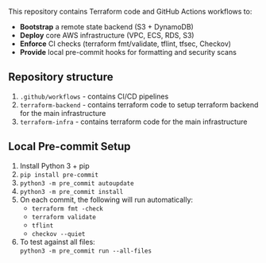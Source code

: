 This repository contains Terraform code and GitHub Actions workflows to:

- **Bootstrap** a remote state backend (S3 + DynamoDB)  
- **Deploy** core AWS infrastructure (VPC, ECS, RDS, S3)  
- **Enforce** CI checks (terraform fmt/validate, tflint, tfsec, Checkov)  
- **Provide** local pre-commit hooks for formatting and security scans

## Repository structure
1. `.github/workflows` - contains CI/CD pipelines
2. `terraform-backend` - contains terraform code to setup terraform backend for the main infrastructure
3. `terraform-infra` - contains terraform code for the main infrastructure


## Local Pre-commit Setup

1. Install Python 3 + pip  
2. `pip install pre-commit`
3. `python3 -m pre_commit autoupdate`
4. `python3 -m pre_commit install`  
5. On each commit, the following will run automatically:
   - `terraform fmt -check`
   - `terraform validate`
   - `tflint`
   - `checkov --quiet`
6. To test against all files:  
   `python3 -m pre_commit run --all-files`


